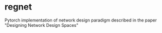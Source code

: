 # regnet
Pytorch implementation of network design paradigm described in the paper "Designing Network Design Spaces"
